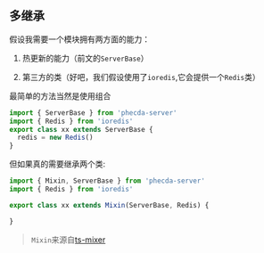 
## 多继承

假设我需要一个模块拥有两方面的能力：

1. 热更新的能力（前文的`ServerBase`）

2. 第三方的类（好吧，我们假设使用了`ioredis`,它会提供一个`Redis`类）

最简单的方法当然是使用组合

```ts
import { ServerBase } from 'phecda-server'
import { Redis } from 'ioredis'
export class xx extends ServerBase {
  redis = new Redis()
}
```


但如果真的需要继承两个类:

```ts
import { Mixin, ServerBase } from 'phecda-server'
import { Redis } from 'ioredis'

export class xx extends Mixin(ServerBase, Redis) {

}
```
> `Mixin`来源自[ts-mixer](https://www.npmjs.com/package/ts-mixer) 